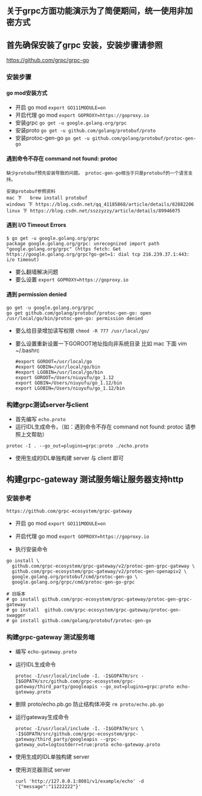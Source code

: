 ## 关于grpc方面功能演示为了简便期间，统一使用非加密方式

##  首先确保安装了grpc 安装，安装步骤请参照

https://github.com/grpc/grpc-go

###  安装步骤

####  go mod安装方式

- 开启 go mod `export GO111MODULE=on`
- 开启代理 go mod `export GOPROXY=https://goproxy.io`
- 安装grpc `go get -u google.golang.org/grpc`
- 安装proto `go get -u github.com/golang/protobuf/proto`
- 安装protoc-gen-go `go get -u github.com/golang/protobuf/protoc-gen-go`

####  遇到命令不存在 command not found: protoc

```
缺少protobuf预先安装导致的问题。 protoc-gen-go相当于只是protobuf的一个语言支持。

安装protobuf参照资料
mac 下   brew install protobuf
windows 下 https://blog.csdn.net/qq_41185868/article/details/82882206
linux 下 https://blog.csdn.net/sszzyzzy/article/details/89946075
```

####  遇到 I/O Timeout Errors

```
$ go get -u google.golang.org/grpc
package google.golang.org/grpc: unrecognized import path "google.golang.org/grpc" (https fetch: Get https://google.golang.org/grpc?go-get=1: dial tcp 216.239.37.1:443: i/o timeout)
```

- 要么翻墙解决问题
- 要么设置 `export GOPROXY=https://goproxy.io`

####  遇到 permission denied

```
go get -u google.golang.org/grpc
go get github.com/golang/protobuf/protoc-gen-go: open /usr/local/go/bin/protoc-gen-go: permission denied
```

- 要么给目录增加读写权限 `chmod -R 777 /usr/local/go/`

- 要么设置重新设置一下GOROOT地址指向非系统目录 比如 mac 下面 vim ~/.bashrc

  ```
  #export GOROOT=/usr/local/go
  #export GOBIN=/usr/local/go/bin
  #export LGOBIN=/usr/local/go/bin
  export GOROOT=/Users/niuyufu/go_1.12
  export GOBIN=/Users/niuyufu/go_1.12/bin
  export LGOBIN=/Users/niuyufu/go_1.12/bin
  ```

  
### 构建grpc测试server与client

- 首先编写 `echo.proto`
- 运行IDL生成命令，（如：遇到命令不存在 command not found: protoc 请参照上文帮助）

```
protoc -I . --go_out=plugins=grpc:proto ./echo.proto
```

- 使用生成的IDL单独构建 server 与 client 即可

##  构建grpc-gateway 测试服务端让服务器支持http

###  安装参考

```
https://github.com/grpc-ecosystem/grpc-gateway
```

- 开启 go mod `export GO111MODULE=on`

- 开启代理 go mod `export GOPROXY=https://goproxy.io`

- 执行安装命令

```
go install \
  github.com/grpc-ecosystem/grpc-gateway/v2/protoc-gen-grpc-gateway \
  github.com/grpc-ecosystem/grpc-gateway/v2/protoc-gen-openapiv2 \
  google.golang.org/protobuf/cmd/protoc-gen-go \
  google.golang.org/grpc/cmd/protoc-gen-go-grpc

# 旧版本
# go install github.com/grpc-ecosystem/grpc-gateway/protoc-gen-grpc-gateway
# go install  github.com/grpc-ecosystem/grpc-gateway/protoc-gen-swagger
# go install github.com/golang/protobuf/protoc-gen-go
```

###  构建grpc-gateway 测试服务端

- 编写 `echo-gateway.proto`

- 运行IDL生成命令

  ```
  protoc -I/usr/local/include -I. -I$GOPATH/src -I$GOPATH/src/github.com/grpc-ecosystem/grpc-gateway/third_party/googleapis --go_out=plugins=grpc:proto echo-gateway.proto
  ```

- 删除 proto/echo.pb.go 防止结构体冲突 `rm proto/echo.pb.go`

- 运行gateway生成命令

  ```
  protoc -I/usr/local/include -I. -I$GOPATH/src \
  -I$GOPATH/src/github.com/grpc-ecosystem/grpc-gateway/third_party/googleapis --grpc-gateway_out=logtostderr=true:proto echo-gateway.proto
  ```

- 使用生成的IDL单独构建 server

- 使用浏览器测试 server

  ```
  curl 'http://127.0.0.1:8081/v1/example/echo' -d '{"message":"11222222"}'
  ```

  